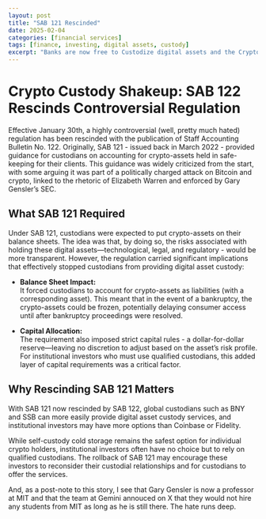 ```yaml
---
layout: post
title: "SAB 121 Rescinded"
date: 2025-02-04
categories: [financial services]
tags: [finance, investing, digital assets, custody]
excerpt: "Banks are now free to Custodize digital assets and the Crypto-bros couldn't be happier about it."
---
```


# Crypto Custody Shakeup: SAB 122 Rescinds Controversial Regulation

Effective January 30th, a highly controversial (well, pretty much hated) regulation has been rescinded with the publication of Staff Accounting Bulletin No. 122. Originally, SAB 121 - issued back in March 2022 - provided guidance for custodians on accounting for crypto-assets held in safe-keeping for their clients. This guidance was widely criticized from the start, with some arguing it was part of a politically charged attack on Bitcoin and crypto, linked to the rhetoric of Elizabeth Warren and enforced by Gary Gensler’s SEC.

## What SAB 121 Required

Under SAB 121, custodians were expected to put crypto-assets on their balance sheets. The idea was that, by doing so, the risks associated with holding these digital assets—technological, legal, and regulatory - would be more transparent. However, the regulation carried significant implications that effectively stopped custodians from providing digital asset custody:

- **Balance Sheet Impact:**  
  It forced custodians to account for crypto-assets as liabilities (with a corresponding asset). This meant that in the event of a bankruptcy, the crypto-assets could be frozen, potentially delaying consumer access until after bankruptcy proceedings were resolved.

- **Capital Allocation:**  
  The requirement also imposed strict capital rules - a dollar-for-dollar reserve—leaving no discretion to adjust based on the asset’s risk profile. For institutional investors who must use qualified custodians, this added layer of capital requirements was a critical factor.

## Why Rescinding SAB 121 Matters

With SAB 121 now rescinded by SAB 122, global custodians such as BNY and SSB can more easily provide digital asset custody services, and institutional investors may have more options than Coinbase or Fidelity. 

While self-custody cold storage remains the safest option for individual crypto holders, institutional investors often have no choice but to rely on qualified custodians. The rollback of SAB 121 may encourage these investors to reconsider their custodial relationships and for custodians to offer the services.

And, as a post-note to this story, I see that Gary Gensler is now a professor at MIT and that the team at Gemini annouced on X that they would not hire any students from MIT as long as he is still there. The hate runs deep.
